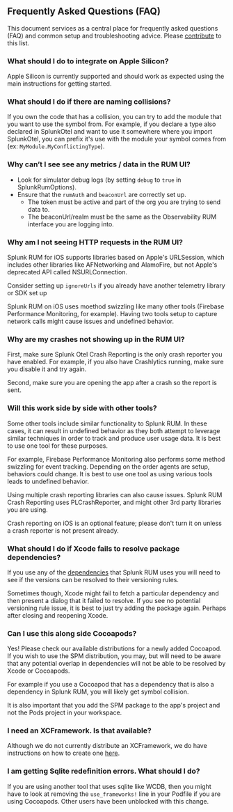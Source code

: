 ## Frequently Asked Questions (FAQ)

This document services as a central place for frequently asked
questions (FAQ) and common setup and troubleshooting advice.
Please [contribute](../CONTRIBUTING.md) to this list.

### What should I do to integrate on Apple Silicon?

Apple Silicon is currently supported and should work as expected using the main instructions for getting started.

### What should I do if there are naming collisions?

If you own the code that has a collision, you can try to add the module that you want to use the symbol from. For example, if you declare a type also declared in SplunkOtel and want to use it somewhere where you import SplunkOtel, you can prefix it's use with the module your symbol comes from (ex: `MyModule.MyConflictingType`).

### Why can’t I see see any metrics / data in the RUM UI?

- Look for simulator debug logs (by setting `debug` to `true` in SplunkRumOptions).
- Ensure that the `rumAuth` and `beaconUrl` are correctly set up.
    - The token must be active and part of the org you are trying to send data to.
    - The beaconUrl/realm must be the same as the Observability RUM interface you are logging into.

### Why am I not seeing HTTP requests in the RUM UI?

Splunk RUM for iOS supports libraries  based on Apple's URLSession, which includes other libraries like AFNetworking and AlamoFire, but not Apple's deprecated API called NSURLConnection.

Consider setting up `ignoreUrls` if you already have another telemetry library or SDK set up

Splunk RUM on iOS uses moethod swizzling like many other tools (Firebase Performance Monitoring, for example). Having two tools setup to capture network calls might cause issues and undefined behavior.

### Why are my crashes not showing up in the RUM UI?

First, make sure Splunk Otel Crash Reporting is the only crash reporter you have enabled. For example, if you also have Crashlytics running, make sure you disable it and try again.

Second, make sure you are opening the app after a crash so the report is sent.

### Will this work side by side with other tools?

Some other tools include similar functionality to Splunk RUM. In these cases, it can result in undefined behavior as they both attempt to leverage similar techniques in order to track and produce user usage data. It is best to use one tool for these purposes.

For example, Firebase Performance Monitoring also performs some method swizzling for event tracking. Depending on the order agents are setup, behaviors could change. It is best to use one tool as using various tools leads to undefined behavior.

Using multiple crash reporting libraries can also cause issues. Splunk RUM Crash Reporting uses PLCrashReporter, and might other 3rd party libraries you are using.

Crash reporting on iOS is an optional feature; please don't turn it on unless a crash reporter is not present already.

### What should I do if Xcode fails to resolve package dependencies?

If you use any of the [dependencies](../dependencies.txt) that Splunk RUM uses you will need to see if the versions can be resolved to their versioning rules.

Sometimes though, Xcode might fail to fetch a particular dependency and then present a dialog that it failed to resolve. If you see no potential versioning rule issue, it is best to just try adding the package again. Perhaps after closing and reopening Xcode.

### Can I use this along side Cocoapods?

Yes! Please check our available distributions for a newly added Cocoapod. If you wish to use the SPM distribution, you may, but will need to be aware that any potential overlap in dependencies will not be able to be resolved by Xcode or Cocoapods.

For example if you use a Cocoapod that has a dependency that is also a dependency in Splunk RUM, you will likely get symbol collision.

It is also important that you add the SPM package to the app's project and not the Pods project in your workspace.

### I need an XCFramework. Is that available?

Although we do not currently distribute an XCFramework, we do have instructions on how to create one [here](<link to docs>).


### I am getting Sqlite redefinition errors. What should I do?

If you are using another tool that uses sqlite like WCDB, then you might have to look at removing the `use_frameworks!` line in your Podfile if you are using Cocoapods. Other users have been unblocked with this change.